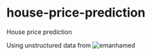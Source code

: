 house-price-prediction
==============================

House price prediction

Using unstructured data from ![emanhamed]('https://github.com/emanhamed/Houses-dataset')
